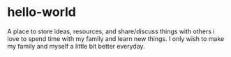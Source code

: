 # hello-world
A place to store ideas, resources, and share/discuss things with others
i love to spend time with my family and learn new things. I only wish to make my family and myself a little bit better everyday. 
